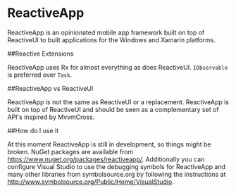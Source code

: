 ReactiveApp
===========

ReactiveApp is an opinionated mobile app framework built on top of ReactiveUI to built applications for the Windows and Xamarin platforms.

##Reactive Extensions

ReactiveApp uses Rx for almost everything as does ReactiveUI. `IObservable` is preferred over `Task`.

##ReactiveApp vs ReactiveUI

ReactiveApp is not the same as ReactiveUI or a replacement. ReactiveApp is built on top of ReactiveUI and should be seen as a complementary set of API's inspired by MvvmCross.

##How do I use it

At this moment ReactiveApp is still in development, so things might be broken. NuGet packages are available from https://www.nuget.org/packages/reactiveapp/. 
Additionally you can configure Visual Studio to use the debugging symbols for ReactiveApp and many other libraries from symbolsource.org by following the instructions at http://www.symbolsource.org/Public/Home/VisualStudio.
